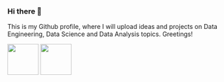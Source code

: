 ### Hi there 👋

This is my Github profile, where I will upload ideas and projects on Data Engineering, Data Science and Data Analysis topics. Greetings!

<!--
**Cris-Neumann/Cris-Neumann** is a ✨ _special_ ✨ repository because its `README.md` (this file) appears on your GitHub profile.
Here are some ideas to get you started:

- 🔭 I’m currently working on ...
- 🌱 I’m currently learning ...
- 👯 I’m looking to collaborate on ...
- 🤔 I’m looking for help with ...
- 💬 Ask me about ...
- 📫 How to reach me: ...
- 😄 Pronouns: ...
- ⚡ Fun fact: ...
-->

<div style="display: inline-block;">
    <img src="[URL_DE_LA_PRIMERA_IMAGEN](https://github.com/Cris-Neumann/Cris-Neumann/blob/main/python.svg)" width="70">
</div>

<div style="display: inline-block;">
    <img src="[URL_DE_LA_SEGUNDA_IMAGEN](https://github.com/Cris-Neumann/Cris-Neumann/blob/main/postgresql.svg)" width="70">
</div>

